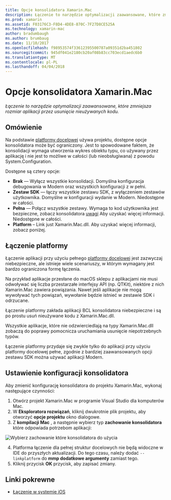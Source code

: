 ```yaml
---
title: Opcje konsolidatora Xamarin.Mac
description: Łączenie to narzędzie optymalizacji zaawansowane, które zmniejsza rozmiar aplikacji przez usunięcie nieużywanych kodu.
ms.prod: xamarin
ms.assetid: F03176C3-F8D4-4DE8-870C-7F27D8CE525A
ms.technology: xamarin-mac
author: bradumbaugh
ms.author: brumbaug
ms.date: 11/10/2017
ms.openlocfilehash: f98953574f33612395500787a09351d2ba451802
ms.sourcegitcommit: 945df041e2180cb20af08b83cc703ecd1aedc6b0
ms.translationtype: MT
ms.contentlocale: pl-PL
ms.lasthandoff: 04/04/2018
---
```

# <a name="xamarinmac-linker-options"></a>Opcje konsolidatora Xamarin.Mac

_Łączenie to narzędzie optymalizacji zaawansowane, które zmniejsza rozmiar aplikacji przez usunięcie nieużywanych kodu._

## <a name="overview"></a>Omówienie

Na podstawie [platformy docelowej](~/mac/platform/target-framework.md) używa projektu, dostępne opcje konsolidatora może być ograniczony. Jest to spowodowane faktem, że konsolidacji wymaga utworzenia wykres obiektu typu, co używany przez aplikację i nie jest to możliwe w całości (lub nieobsługiwana) z powodu System.Configuration.

Dostępne są cztery opcje:

- **Brak** — Wyłącz wszystkie konsolidacji. Domyślna konfiguracja debugowania w Modern oraz wszystkich konfiguracji z w pełni.
- **Zestaw SDK** — łączy wszystkie zestawu SDK, z wyłączeniem zestawów użytkownika. Domyślne w konfiguracji wydanie w Modern. Niedostępne w całości.
- **Pełna** — Połącz wszystkie zestawy. Wymaga to kod użytkownika jest bezpieczne, zobacz konsolidatora [uwagi](~/ios/deploy-test/linker.md) Aby uzyskać więcej informacji. Niedostępne w całości.
- **Platform** – Link just Xamarin.Mac.dll. Aby uzyskać więcej informacji, zobacz poniżej.

## <a name="platform-linking"></a>Łączenie platformy

Łączenie aplikacji przy użyciu pełnego [platformy docelowej](~/mac/platform/target-framework.md) jest zazwyczaj niebezpieczne, ale istnieje wiele scenariuszy, w którym wymagany jest bardzo ograniczona formę łączenia.

Na przykład aplikacje przesłane do macOS sklepu z aplikacjami nie musi odwoływać się liczba przestarzałe interfejsy API (np. QTKit), niektóre z nich Xamarin.Mac zawiera powiązania. Nawet jeśli aplikacje nie mogą wywoływać tych powiązań, wywołanie będzie istnieć w zestawie SDK i odrzucane.

Łączenie platformy zakłada aplikacji BCL konsolidatora niebezpieczne i są po prostu usuń nieużywane kodu z Xamarin.Mac.dll. 

Wszystkie aplikacje, które nie odzwierciedlają na typy Xamarin.Mac.dll zobaczą do poprawy pomocnicza uruchamiania usunięcie niepotrzebnych typów.

Łączenie platformy przydaje się zwykle tylko do aplikacji przy użyciu platformy docelowej pełne, zgodnie z bardziej zaawansowanych opcji zestawu SDK można używać aplikacji Modern.

## <a name="setting-the-linker-configuration"></a>Ustawienie konfiguracji konsolidatora

Aby zmienić konfigurację konsolidatora do projektu Xamarin.Mac, wykonaj następujące czynności:

1. Otwórz projekt Xamarin.Mac w programie Visual Studio dla komputerów Mac.
2. W **Eksploratora rozwiązań**, kliknij dwukrotnie plik projektu, aby otworzyć **opcje projektu** okno dialogowe.
3. Z **kompilacji Mac** , a następnie wybierz typ **zachowanie konsolidatora** które odpowiada potrzebom aplikacji:

  ![Wybierz zachowanie które konsolidatora do użycia](linker-images/link-behavior.png "wybierz których zachowanie konsolidatora do użycia")

4. Platforma łączenie dla pełnej struktur docelowych nie będą widoczne w IDE do przyszłych aktualizacji. Do tego czasu, należy dodać `--linkplatform` do **mmp dodatkowe argumenty** zamiast tego.
5. Kliknij przycisk **OK** przycisk, aby zapisać zmiany.


## <a name="related-links"></a>Linki pokrewne

- [Łączenie w systemie iOS](~/ios/deploy-test/linker.md)
